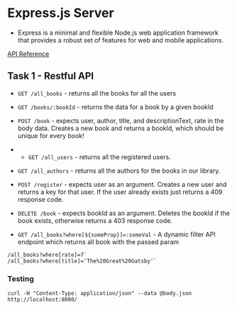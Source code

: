 # Express.js Server

* Express is a minimal and flexible Node.js web application framework that provides a robust set of features for web and mobile applications.

[API Reference](http://expressjs.com/api.html)


## Task 1 - Restful API

* `GET /all_books` - returns all the books for all the users
* `GET /books/:bookId` - returns the data for a book by a given bookId
* `POST /book` - expects user, author, title, and descriptionText, rate in the body data. Creates a new book and returns a bookId, which should be unique for every book!
* * `GET /all_users` - returns all the registered users.
* `GET /all_authors` - returns all the authors for the books in our library.
* `POST /register` - expects user as an argument. Creates a new user and returns a key for that user. If the user already exists just returns a 409 response code.
* `DELETE /book` - expects bookId as an argument. Deletes the bookId if the book exists, otherwise returns a 403 response code.

* `GET /all_books?where[${someProp}]=:someVal` - A dynamic filter API endpoint which returns all book with the passed param
```
/all_books?where[rate]=7`
/all_books?where[title]='The%20Great%20Gatsby'`
```




### Testing
```
curl -H "Content-Type: application/json" --data @body.json http://localhost:8080/
```